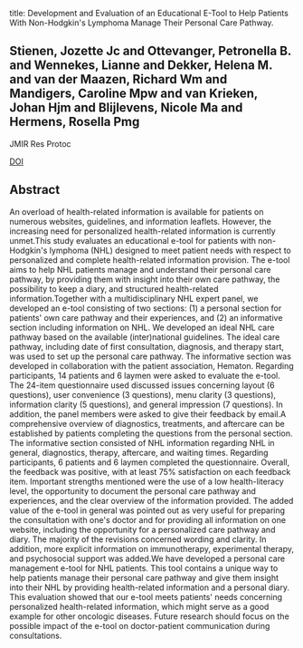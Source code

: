 title: Development and Evaluation of an Educational E-Tool to Help Patients With Non-Hodgkin's Lymphoma Manage Their Personal Care Pathway.

## Stienen, Jozette Jc and Ottevanger, Petronella B. and Wennekes, Lianne and Dekker, Helena M. and van der Maazen, Richard Wm and Mandigers, Caroline Mpw and van Krieken, Johan Hjm and Blijlevens, Nicole Ma and Hermens, Rosella Pmg
JMIR Res Protoc

<a href="https://doi.org/10.2196/resprot.3407">DOI</a>

## Abstract
An overload of health-related information is available for patients on numerous websites, guidelines, and information leaflets. However, the increasing need for personalized health-related information is currently unmet.This study evaluates an educational e-tool for patients with non-Hodgkin's lymphoma (NHL) designed to meet patient needs with respect to personalized and complete health-related information provision. The e-tool aims to help NHL patients manage and understand their personal care pathway, by providing them with insight into their own care pathway, the possibility to keep a diary, and structured health-related information.Together with a multidisciplinary NHL expert panel, we developed an e-tool consisting of two sections: (1) a personal section for patients' own care pathway and their experiences, and (2) an informative section including information on NHL. We developed an ideal NHL care pathway based on the available (inter)national guidelines. The ideal care pathway, including date of first consultation, diagnosis, and therapy start, was used to set up the personal care pathway. The informative section was developed in collaboration with the patient association, Hematon. Regarding participants, 14 patients and 6 laymen were asked to evaluate the e-tool. The 24-item questionnaire used discussed issues concerning layout (6 questions), user convenience (3 questions), menu clarity (3 questions), information clarity (5 questions), and general impression (7 questions). In addition, the panel members were asked to give their feedback by email.A comprehensive overview of diagnostics, treatments, and aftercare can be established by patients completing the questions from the personal section. The informative section consisted of NHL information regarding NHL in general, diagnostics, therapy, aftercare, and waiting times. Regarding participants, 6 patients and 6 laymen completed the questionnaire. Overall, the feedback was positive, with at least 75% satisfaction on each feedback item. Important strengths mentioned were the use of a low health-literacy level, the opportunity to document the personal care pathway and experiences, and the clear overview of the information provided. The added value of the e-tool in general was pointed out as very useful for preparing the consultation with one's doctor and for providing all information on one website, including the opportunity for a personalized care pathway and diary. The majority of the revisions concerned wording and clarity. In addition, more explicit information on immunotherapy, experimental therapy, and psychosocial support was added.We have developed a personal care management e-tool for NHL patients. This tool contains a unique way to help patients manage their personal care pathway and give them insight into their NHL by providing health-related information and a personal diary. This evaluation showed that our e-tool meets patients' needs concerning personalized health-related information, which might serve as a good example for other oncologic diseases. Future research should focus on the possible impact of the e-tool on doctor-patient communication during consultations.

